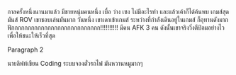 กาลครั้งหนึ่งนานมาแล้ว มีชายหนุ่มคนหนึ่ง เบื่อ ว่าง เซง ไม่มีอะไรทำ
และแล้วเค้าก็ได้ค้นพบ เกมส์สุดมันส์ ROV เขาชอบเล่นมันมาก
วันหนึ่ง เขาเดาเข้าเกมส์ ระหว่างที่กำลังเดินอยู่ในเกมส์ ก็อุทานดังมาก ฟักกกกกกกกกกกกกกกกกกกกกกกกกกก!!!!!!!!!!
มีคน AFK 3 คน ดังนั้นเขาจริงวิ่งตีป้อมอย่างไวเพื่อให้ชนะให้เร็วที่สุด



Paragraph 2



นายลิฟท์เขียน Coding ระบบจองตั๋วรถไฟ มันหวานหมูมากๆ
